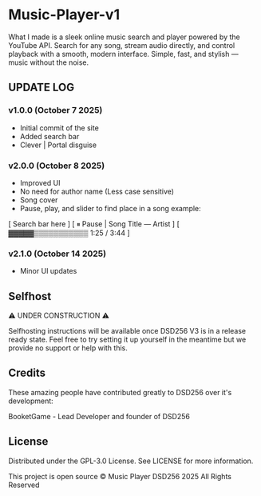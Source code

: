 # Music-Player-v1

What I made is a sleek online music search and player powered by the YouTube API. Search for any song, stream audio directly, and control playback with a smooth, modern interface. Simple, fast, and stylish — music without the noise. 

## UPDATE LOG

### v1.0.0 (October 7 2025)

- Initial commit of the site
- Added search bar
- Clever | Portal disguise

### v2.0.0 (October 8 2025)

- Improved UI
- No need for author name (Less case sensitive)
- Song cover
- Pause, play, and slider to find place in a song
example:

[ Search bar here ]
[ ⏸ Pause | Song Title — Artist ]
[ ▓▓▓▓▓▒▒▒▒▒▒▒▒▒▒▒  1:25 / 3:44 ]

### v2.1.0 (October 14 2025)

- Minor UI updates

## Selfhost
⚠️ UNDER CONSTRUCTION ⚠️

Selfhosting instructions will be available once DSD256 V3 is in a release ready state. Feel free to try setting it up yourself in the meantime but we provide no support or help with this.

## Credits
These amazing people have contributed greatly to DSD256 over it's development:

BooketGame - Lead Developer and founder of DSD256

## License
Distributed under the GPL-3.0 License. See LICENSE for more information.

This project is open source © Music Player DSD256 2025 All Rights Reserved
